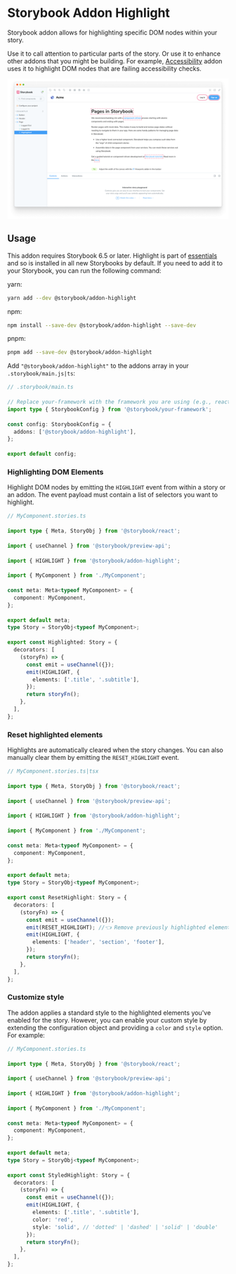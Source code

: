 # Storybook Addon Highlight

Storybook addon allows for highlighting specific DOM nodes within your story.

Use it to call attention to particular parts of the story. Or use it to enhance other addons that you might be building. For example, [Accessibility](https://storybook.js.org/addons/@storybook/addon-a11y/) addon uses it to highlight DOM nodes that are failing accessibility checks.

![Story with highlight](./docs/highlight.png)

## Usage

This addon requires Storybook 6.5 or later. Highlight is part of [essentials](https://storybook.js.org/docs/react/essentials/introduction) and so is installed in all new Storybooks by default. If you need to add it to your Storybook, you can run the following command:

yarn:

```sh
yarn add --dev @storybook/addon-highlight
```

npm:

```sh
npm install --save-dev @storybook/addon-highlight --save-dev
```

pnpm:

```sh
pnpm add --save-dev @storybook/addon-highlight
```

Add `"@storybook/addon-highlight"` to the addons array in your `.storybook/main.js|ts`:

```ts
// .storybook/main.ts

// Replace your-framework with the framework you are using (e.g., react-webpack5, vue3-vite)
import type { StorybookConfig } from '@storybook/your-framework';

const config: StorybookConfig = {
  addons: ['@storybook/addon-highlight'],
};

export default config;
```

### Highlighting DOM Elements

Highlight DOM nodes by emitting the `HIGHLIGHT` event from within a story or an addon. The event payload must contain a list of selectors you want to highlight.

```ts
// MyComponent.stories.ts

import type { Meta, StoryObj } from '@storybook/react';

import { useChannel } from '@storybook/preview-api';

import { HIGHLIGHT } from '@storybook/addon-highlight';

import { MyComponent } from './MyComponent';

const meta: Meta<typeof MyComponent> = {
  component: MyComponent,
};

export default meta;
type Story = StoryObj<typeof MyComponent>;

export const Highlighted: Story = {
  decorators: [
    (storyFn) => {
      const emit = useChannel({});
      emit(HIGHLIGHT, {
        elements: ['.title', '.subtitle'],
      });
      return storyFn();
    },
  ],
};
```

### Reset highlighted elements

Highlights are automatically cleared when the story changes. You can also manually clear them by emitting the `RESET_HIGHLIGHT` event.

```ts
// MyComponent.stories.ts|tsx

import type { Meta, StoryObj } from '@storybook/react';

import { useChannel } from '@storybook/preview-api';

import { HIGHLIGHT } from '@storybook/addon-highlight';

import { MyComponent } from './MyComponent';

const meta: Meta<typeof MyComponent> = {
  component: MyComponent,
};

export default meta;
type Story = StoryObj<typeof MyComponent>;

export const ResetHighlight: Story = {
  decorators: [
    (storyFn) => {
      const emit = useChannel({});
      emit(RESET_HIGHLIGHT); //👈 Remove previously highlighted elements
      emit(HIGHLIGHT, {
        elements: ['header', 'section', 'footer'],
      });
      return storyFn();
    },
  ],
};
```

### Customize style

The addon applies a standard style to the highlighted elements you've enabled for the story. However, you can enable your custom style by extending the configuration object and providing a `color` and `style` option. For example:

```ts
// MyComponent.stories.ts

import type { Meta, StoryObj } from '@storybook/react';

import { useChannel } from '@storybook/preview-api';

import { HIGHLIGHT } from '@storybook/addon-highlight';

import { MyComponent } from './MyComponent';

const meta: Meta<typeof MyComponent> = {
  component: MyComponent,
};

export default meta;
type Story = StoryObj<typeof MyComponent>;

export const StyledHighlight: Story = {
  decorators: [
    (storyFn) => {
      const emit = useChannel({});
      emit(HIGHLIGHT, {
        elements: ['.title', '.subtitle'],
        color: 'red',
        style: 'solid', // 'dotted' | 'dashed' | 'solid' | 'double'
      });
      return storyFn();
    },
  ],
};
```
